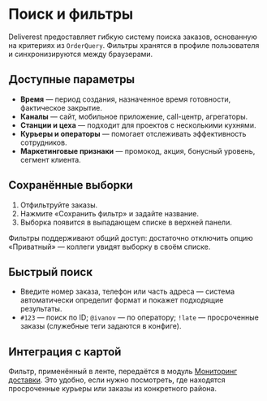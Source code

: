 # Поиск и фильтры

Deliverest предоставляет гибкую систему поиска заказов, основанную на критериях из `OrderQuery`. Фильтры хранятся в профиле пользователя и синхронизируются между браузерами.

## Доступные параметры

- **Время** — период создания, назначенное время готовности, фактическое закрытие.
- **Каналы** — сайт, мобильное приложение, call-центр, агрегаторы.
- **Станции и цеха** — подходит для проектов с несколькими кухнями.
- **Курьеры и операторы** — помогает отслеживать эффективность сотрудников.
- **Маркетинговые признаки** — промокод, акция, бонусный уровень, сегмент клиента.

## Сохранённые выборки

1. Отфильтруйте заказы.
2. Нажмите «Сохранить фильтр» и задайте название.
3. Выборка появится в выпадающем списке в верхней панели.

Фильтры поддерживают общий доступ: достаточно отключить опцию «Приватный» — коллеги увидят выборку в своём списке.

## Быстрый поиск

- Введите номер заказа, телефон или часть адреса — система автоматически определит формат и покажет подходящие результаты.
- `#123` — поиск по ID; `@ivanov` — по оператору; `!late` — просроченные заказы (служебные теги задаются в конфиге).

## Интеграция с картой

Фильтр, применённый в ленте, передаётся в модуль [Мониторинг доставки](tracking.md). Это удобно, если нужно посмотреть, где находятся просроченные курьеры или заказы из конкретного района.
